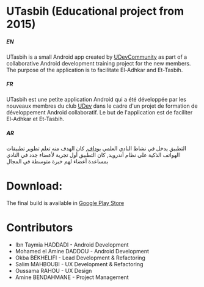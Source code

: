 # UTasbih (Educational project from 2015)

##### EN
UTasbih is a small Android app created by [UDevCommunity](https://www.facebook.com/UDevCommunity/) as part of a collaborative Android development training project for the new members. The purpose of the application is to facilitate El-Adhkar and Et-Tasbih.

##### FR
UTasbih est une petite application Android qui a été développée par les nouveaux membres du club [UDev](https://www.facebook.com/UDevCommunity/) dans le cadre d'un projet de formation de développement Android collaboratif. Le but de l'application est de faciliter El-Adhkar et Et-Tasbih. 

##### AR 
التطبيق يدخل في نشاط النادي العلمي [يوداف](https://www.facebook.com/UDevCommunity/), كان الهدف منه تعلم تطوير تطبيقات الهواتف الذكية على نظام أندرويد, كان التطبيق أول تجربة لأعضاء جدد في النادي بمساعدة أعضاء لهم خبرة متوسطة في المجال

# Download:
The final build is available in [Google Play Store](https://goo.gl/MUVDAK)

# Contributors
- Ibn Taymia HADDADI - Android Development
- Mohamed el Amine DADDOU - Android Development
- Okba BEKHELIFI - Lead Development & Refactoring
- Salim MAHBOUBI - UX Development & Refactoring
- Oussama RAHOU - UX Design
- Amine BENDAHMANE - Project Management
